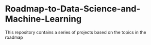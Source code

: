 # Roadmap-to-Data-Science-and-Machine-Learning
This repository contains a series of projects based on the topics in the roadmap
